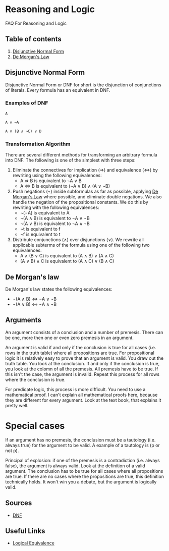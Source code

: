 # Reasoning and Logic
FAQ For Reasoning and Logic
## Table of contents
1. [Disjunctive Normal Form](disjunctive-normal-form)
2. [De Morgan's Law](de-morgans-law)



## Disjunctive Normal Form
Disjunctive Normal Form or DNF for short is the disjunction of conjunctions of literals. Every formula has an equivalent in DNF.

### Examples of DNF
```
A 
	
A ∨ ¬A
	
A ∨ (B ∧ ¬C) ∨ D
```	

### Transformation Algorithm
There are several different methods for transforming an arbitrary formula into DNF. The following is one of the simplest with three steps:

1. Eliminate the connectives for implication (⇒) and equivalence (⇔) by rewriting using the following equivalences:
    * A ⇒ B is equivalent to ¬A ∨ B
    * A ⇔ B is equivalent to (¬A ∨ B) ∧ (A ∨ ¬B)
2. Push negations (¬) inside subformulas as far as possible, applying [De Morgan's Law](de-morgans-law) where possible, and eliminate double negations. We also handle the negation of the propositional constants. We do this by rewriting with the following equivalences: 
    * ¬(¬A) is equivalent to A
    * ¬(A ∧ B) is equivalent to ¬A ∨ ¬B
    * ¬(A ∨ B) is equivalent to ¬A ∧ ¬B
    * ¬t is equivalent to f
    * ¬f is equivalent to t
3. Distribute conjunctions (∧) over disjunctions (∨). We rewrite all applicable subterms of the formula using one of the following two equivalences:
    * A ∧ (B ∨ C) is equivalent to (A ∧ B) ∨ (A ∧ C)
    * (A ∨ B) ∧ C is equivalent to (A ∧ C) ∨ (B ∧ C)

## De Morgan's law
De Morgan's law states the following equivalences:
*   ¬(A ∧ B) ⇔ ¬A ∨ ¬B
*   ¬(A ∨ B) ⇔ ¬A ∧ ¬B

## Arguments
An argument consists of a conclusion and a number of premesis. There can be one, more then one or even zero premesis in an argument. 

An argument is valid if and only if the conclusion is true for all cases (i.e. rows in the truth table) where all propositions are true. For propositional logic it is relatively easy to prove that an argument is valid. You draw out the truth table. You look at the conclusion. If and only if the conclusion is true, you look at the colomn of all the premesis. All premesis have to be true. If this isn't the case, the argument is invalid. Repeat this process for all rows where the conclusion is true. 

For predicate logic, this process is more difficult. You need to use a mathematical proof. I can't explain all mathematical proofs here, because they are different for every argument. Look at the text book, that explains it pretty well.

# Special cases
If an argument has no premesis, the conclusion must be a tautology (i.e. always true) for the argument to be valid. A example of a tautology is (p or not p).

Principal of explosion: if one of the premesis is a contradiction (i.e. always false), the argument is always valid. Look at the definition of a valid argument. The conclusion has to be true for all cases where all propositions are true. If there are no cases where the propositions are true, this definition technically holds. It won't win you a debate, but the argument is logically valid.


## Sources
* [DNF](http://www.barrywatson.se/cl/cl_dnf.html)

## Useful Links
* [Logical Equivalence](https://en.wikipedia.org/wiki/Logical_equivalence)

